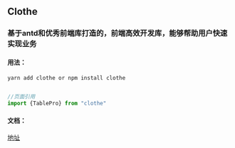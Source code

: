 ## Clothe

### 基于antd和优秀前端库打造的，前端高效开发库，能够帮助用户快速实现业务



#### 用法：

```javascript
yarn add clothe or npm install clothe


//页面引用
import {TablePro} from "clothe"

```



#### 文档：

[地址](https://aiyuekuang.github.io/clothe/)

